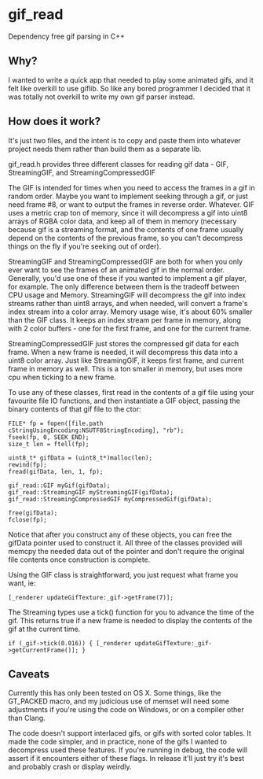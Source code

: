 # gif_read
Dependency free gif parsing in C++

## Why?
I wanted to write a quick app that needed to play some animated gifs, and it felt like overkill to use giflib. So like any bored programmer I decided that it was totally not overkill to write my own gif parser instead. 

## How does it work? 
It's just two files, and the intent is to copy and paste them into whatever project needs them rather than build them as a separate lib. 

gif_read.h provides three different classes for reading gif data - GIF, StreamingGIF, and StreamingCompressedGIF

The GIF is intended for times when you need to access the frames in a gif in random order. Maybe you want to implement seeking through a gif, or just need frame #8, or want to output the frames in reverse order. Whatever. GIF uses a metric crap ton of memory, since it will decompress a gif into uint8 arrays of RGBA color data, and keep all of them in memory (necessary because gif is a streaming format, and the contents of one frame usually depend on the contents of the previous frame, so you can't decompress things on the fly if you're seeking out of order). 

StreamingGIF and StreamingCompressedGIF are both for when you only ever want to see the frames of an animated gif in the normal order. Generally, you'd use one of these if you wanted to implement a gif player, for example. The only difference between them is the tradeoff between CPU usage and Memory. StreamingGIF will decompress the gif into index streams rather than uint8 arrays, and when needed, will convert a frame's index stream into a color array. Memory usage wise, it's about 60% smaller than the GIF class. It keeps an index stream per frame in memory, along with 2 color buffers - one for the first frame, and one for the current frame. 

StreamingCompressedGIF just stores the compressed gif data for each frame. When a new frame is needed, it will decompress this data into a uint8 color array. Just like StreamingGIF, it keeps first frame, and current frame in memory as well. This is a ton smaller in memory, but uses more cpu when ticking to a new frame.

To use any of these classes, first read in the contents of a gif file using your favourite file IO functions, and then instantiate a GIF object, passing the binary contents of that gif file to the ctor: 

    FILE* fp = fopen([file.path cStringUsingEncoding:NSUTF8StringEncoding], "rb");
    fseek(fp, 0, SEEK_END);
    size_t len = ftell(fp);
    
    uint8_t* gifData = (uint8_t*)malloc(len);
    rewind(fp);
    fread(gifData, len, 1, fp);
    
    gif_read::GIF myGif(gifData);
    gif_read::StreamingGIF myStreamingGIF(gifData);
    gif_read::StreamingCompressedGIF myCompressedGif(gifData);

    free(gifData);
    fclose(fp);
    
Notice that after you construct any of these objects, you can free the gifData pointer used to construct it. All three of the classes provided will memcpy the needed data out of the pointer and don't require the original file contents once construction is complete. 

Using the GIF class is straightforward, you just request what frame you want, ie: 

`
[_renderer updateGifTexture:_gif->getFrame(7)];
`

The Streaming types use a tick() function for you to advance the time of the gif. This returns true if a new frame is needed to display the contents of the gif at the current time. 

`
if (_gif->tick(0.016))
{
    [_renderer updateGifTexture:_gif->getCurrentFrame()];
}
`

## Caveats
Currently this has only been tested on OS X. Some things, like the GT_PACKED macro, and my judicious use of memset will need some adjustments if you're using the code on Windows, or on a compiler other than Clang. 

The code doesn't support interlaced gifs, or gifs with sorted color tables. It made the code simpler, and in practice, none of the gifs I wanted to decompress used these features. If you're running in debug, the code will assert if it encounters either of these flags. In release it'll just try it's best and probably crash or display weirdly. 
